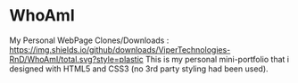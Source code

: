 # WhoAmI

My Personal WebPage
Clones/Downloads : https://img.shields.io/github/downloads/ViperTechnologies-RnD/WhoAmI/total.svg?style=plastic
This is my personal mini-portfolio that i designed with HTML5 and CSS3 (no 3rd party styling had been used).
